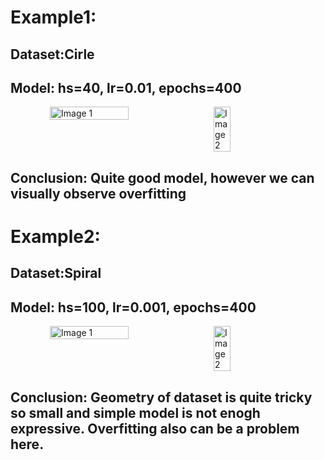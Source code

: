 <h1>Example1:</h1>

<h2>Dataset:Cirle</h2>

<h2>Model: hs=40, lr=0.01, epochs=400</h2>

<div style="display: flex; justify-content: center;">
  <img width="444" src="https://github.com/user-attachments/assets/dd54e192-38ab-49e5-ad20-9636abae2389" alt="Image 1" style="width: 50%; margin-right: 10px;">
  <img width="202" src="https://github.com/user-attachments/assets/f345bdad-c3ee-4112-95c3-fe62d40b05ac" alt="Image 2" style="width: 23%;">
</div>

<h2>Conclusion: Quite good model, however we can visually observe overfitting  </h2>

<h1>Example2:</h2>

<h2>Dataset:Spiral</h2>

<h2>Model: hs=100, lr=0.001, epochs=400</h2>

<div style="display: flex; justify-content: center;">
  <img width="444" src="https://github.com/user-attachments/assets/9a77df54-f1ba-49f4-b56c-bbbfc5aa286d" alt="Image 1" style="width: 50%; margin-right: 10px;">
  <img width="202" src="https://github.com/user-attachments/assets/cbc9ab52-68e4-40e4-adfb-a22fc3180ddf" alt="Image 2" style="width: 23%;">
</div>

<h2>Conclusion: Geometry of dataset is quite tricky so small and simple model is not enogh expressive. Overfitting also can be a problem here. </h2>


